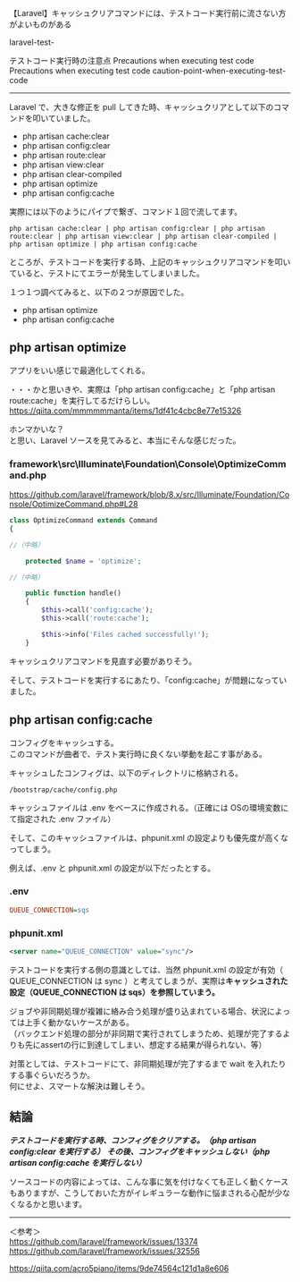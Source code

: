 【Laravel】キャッシュクリアコマンドには、テストコード実行前に流さない方がよいものがある

laravel-test-

テストコード実行時の注意点
Precautions when executing test code
Precautions when executing test code
caution-point-when-executing-test-code

_____________________________________________________________________
Laravel で、大きな修正を pull してきた時、キャッシュクリアとして以下のコマンドを叩いていました。  

 * php artisan cache:clear
 * php artisan config:clear
 * php artisan route:clear
 * php artisan view:clear
 * php artisan clear-compiled
 * php artisan optimize
 * php artisan config:cache

実際には以下のようにパイプで繋ぎ、コマンド１回で流してます。  

```
php artisan cache:clear | php artisan config:clear | php artisan route:clear | php artisan view:clear | php artisan clear-compiled | php artisan optimize | php artisan config:cache
```

ところが、テストコードを実行する時、上記のキャッシュクリアコマンドを叩いていると、テストにてエラーが発生してしまいました。  

１つ１つ調べてみると、以下の２つが原因でした。  

 * php artisan optimize
 * php artisan config:cache


## php artisan optimize
アプリをいい感じで最適化してくれる。  

・・・かと思いきや、実際は「php artisan config:cache」と「php artisan route:cache」を実行してるだけらしい。  
<https://qiita.com/mmmmmmanta/items/1df41c4cbc8e77e15326>  

ホンマかいな？  
と思い、Laravel ソースを見てみると、本当にそんな感じだった。  

### framework\src\Illuminate\Foundation\Console\OptimizeCommand.php
https://github.com/laravel/framework/blob/8.x/src/Illuminate/Foundation/Console/OptimizeCommand.php#L28
```php
class OptimizeCommand extends Command
{

//（中略）

    protected $name = 'optimize';

//（中略）

    public function handle()
    {
        $this->call('config:cache');
        $this->call('route:cache');

        $this->info('Files cached successfully!');
    }
```

キャッシュクリアコマンドを見直す必要がありそう。

そして、テストコードを実行するにあたり、「config:cache」が問題になっていました。


## php artisan config:cache
コンフィグをキャッシュする。  
このコマンドが曲者で、テスト実行時に良くない挙動を起こす事がある。  

キャッシュしたコンフィグは、以下のディレクトリに格納される。
```
/bootstrap/cache/config.php
```

キャッシュファイルは .env をベースに作成される。（正確には OSの環境変数にて指定された .env ファイル）  

そして、このキャッシュファイルは、phpunit.xml の設定よりも優先度が高くなってしまう。  

例えば、.env と phpunit.xml の設定が以下だったとする。  

### .env
```ini
QUEUE_CONNECTION=sqs
```

### phpunit.xml
```xml
<server name="QUEUE_CONNECTION" value="sync"/>
```

テストコードを実行する側の意識としては、当然 phpunit.xml の設定が有効（ QUEUE_CONNECTION は sync ）と考えてしまうが、実際は**キャッシュされた設定（QUEUE_CONNECTION は sqs）を参照していまう。**  

ジョブや非同期処理が複雑に絡み合う処理が盛り込まれている場合、状況によっては上手く動かないケースがある。  
（バックエンド処理の部分が非同期で実行されてしまうため、処理が完了するよりも先にassertの行に到達してしまい、想定する結果が得られない、等）  

対策としては、テストコードにて、非同期処理が完了するまで wait を入れたりする事ぐらいだろうか。  
何にせよ、スマートな解決は難しそう。  


## 結論

***テストコードを実行する時、コンフィグをクリアする。（php artisan config:clear を実行する）***
***その後、コンフィグをキャッシュしない（php artisan config:cache を実行しない）***

ソースコードの内容によっては、こんな事に気を付けなくても正しく動くケースもありますが、こうしておいた方がイレギュラーな動作に悩まされる心配が少なくなるかと思います。  

____
＜参考＞  
https://github.com/laravel/framework/issues/13374  
https://github.com/laravel/framework/issues/32556  




https://qiita.com/acro5piano/items/9de74564c121d1a8e606

